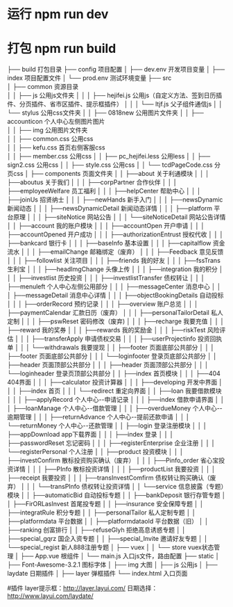 # 运行 npm run dev
# 打包 npm run build

├── build                               打包目录 
├── config                     项目配置
│   ├── dev.env                     开发项目变量
│   ├── index                       项目配置文件
│   └── prod.env                    测试环境变量
├── src                      
│   ├── common                 资源目录          
│   │   ├── js                      公用js文件夹
│   │   │    ├── hejifei.js             公用js（自定义方法、签到日历插件、分页插件、省市区插件、提示框插件）
│   │   │    └── ltjf.js                父子组件通信js
│   │   └── stylus                  公用css文件夹
│   │        ├── 0818new                公用图片文件夹
│   │        ├── accounticon            个人中心左侧图片图片      
│   │        ├── img                    公用图片文件夹   
│   │        ├── common.css             公用css   
│   │        ├── kefu.css               首页右侧客服css    
│   │        ├── member.css             公用css 
│   │        ├── pc_hejifei.less        公用less 
│   │        ├── sign2.css              公用css 
│   │        ├── style.css              公用css 
│   │        └── tcdPageCode.css        分页css 
│   ├── components             页面文件夹
│   │   ├──about                    关于利通模块
│   │   │    ├──aboutus                 关于我们
│   │   │    ├──corpPartner             合作伙伴
│   │   │    ├──employeeWelfare         员工福利
│   │   │    ├──helpCenter              帮助中心
│   │   │    ├──joinUs                  招贤纳士
│   │   │    ├──newHands                新手入门
│   │   │    ├──newsDynamic             新闻动态
│   │   │    ├──newsDynamicDetail       新闻动态详情
│   │   │    ├──platform                平台原理
│   │   │    ├──siteNotice              网站公告
│   │   │    └──siteNoticeDetail        网站公告详情
│   │   ├──account                  我的账户模块
│   │   │    ├──accountOpen             开户申请
│   │   │    ├──accountOpened           开户成功
│   │   │    ├──authorizationEntrust    授权代收
│   │   │    ├──bankcard                银行卡
│   │   │    ├──baseInfo                基本设置
│   │   │    ├──capitalflow             资金流水
│   │   │    ├──emailChange             邮箱绑定（废弃）
│   │   │    ├──Feedback                意见反馈
│   │   │    ├──followlist              关注项目
│   │   │    ├──friends                 我的好友
│   │   │    ├──fssTrans                生利宝
│   │   │    ├──headImgChange           头像上传
│   │   │    ├──integration             我的积分
│   │   │    ├──investlist              历史投资
│   │   │    ├──investlistTransfer      债权转让
│   │   │    ├──menuleft                个人中心左侧公用部分
│   │   │    ├──messageCenter           消息中心
│   │   │    ├──messageDetail           消息中心详情 
│   │   │    ├──objectBookingDetails    自动投标
│   │   │    ├──orderRecord             预约记录
│   │   │    ├──overview                账户总览
│   │   │    ├──paymentCalendar         汇款日历（废弃）
│   │   │    ├──personalTailorDetail    私人定制
│   │   │    ├──pswReset                密码修改（废弃)
│   │   │    ├──recharge                我要充值
│   │   │    ├──reward                  我的奖券
│   │   │    ├──rewards                 我的奖励金
│   │   │    ├──riskTest                风险评估
│   │   │    ├──transferApply           申请债权交易
│   │   │    ├──userProjectinfo         投资回执单
│   │   │    └──withdrawals             我要提现
│   │   ├──footer                   页面底部公共部分
│   │   │    ├──footer                  页面底部公共部分
│   │   │    └──loginfooter             登录页底部公共部分
│   │   ├──header                   页面顶部公共部分
│   │   │    ├──header                  页面顶部公共部分
│   │   │    └──loginheader             登录页顶部公共部分
│   │   ├──index                    首页模块
│   │   │    ├──404                     404界面
│   │   │    ├──calculator              投资计算器
│   │   │    ├──developing              开发中界面
│   │   │    ├──index                   首页
│   │   │    └──redirect                重定向界面
│   │   ├──loan                     我要借款模块
│   │   │    ├──applyRecord             个人中心--申请记录
│   │   │    ├──index                   借款申请界面
│   │   │    ├──loanManage              个人中心--借款管理
│   │   │    ├──overdueMoney            个人中心--逾期管理
│   │   │    ├──returnAdvance           个人中心--提前还款申请
│   │   │    └──returnMoney             个人中心--还款管理
│   │   ├──login                    登录注册模块
│   │   │    ├──appDownload             app下载界面
│   │   │    ├──index                   登录
│   │   │    ├──passwordReset           忘记密码
│   │   │    ├──registerEnterprise      企业注册
│   │   │    └──registerPersonal        个人注册
│   │   ├──product                  投资模块
│   │   │    ├──investConfirm             散标投资购买确认（废弃）
│   │   │    ├──Pinfo_order               省心宝投资详情
│   │   │    ├──PInfo                     散标投资详情
│   │   │    ├──productList               我要投资
│   │   │    ├──receipt                   我要投资
│   │   │    ├──transInvestComfirm        债权转让购买确认（废弃）
│   │   │    └──transPInfo                债权转让投资详情
│   │   └──service                  信息披露（专题）模块
│   │        ├──automaticBid              自动投标专题
│   │        ├──bankDeposit               银行存管专题
│   │        ├──FirORLasInvest            首尾投专题
│   │        ├──insurance                 安全保障专题
│   │        ├──integratRule              积分专题
│   │        ├──personalTailor            私人定制专题
│   │        ├──platformdata              平台数据
│   │        ├──platformdataold           平台数据（旧）
│   │        ├──ranking                   创富排行
│   │        ├──refuseGlyh                拒绝高息诱惑专题
│   │        ├──special_gqrz              国企入资专题
│   │        ├──special_Invite            邀请好友专题
│   │        └──special_regist            新人888注册专题
│   ├── vuex 
│   │   └── store                         vuex状态管理
│   ├── App.vue                           根组件
│   └── main.js                           入口js文件，路由配置
├── static
│   ├── Font-Awesome-3.2.1                图标字体
│   ├── img                               大图
│   ├── js                                公用js
│   ├── laydate                           日期插件
│   ├── layer                             弹框插件
└── index.html                            入口页面

#插件
layer提示框：http://layer.layui.com/
日期选择：http://www.layui.com/laydate/



























